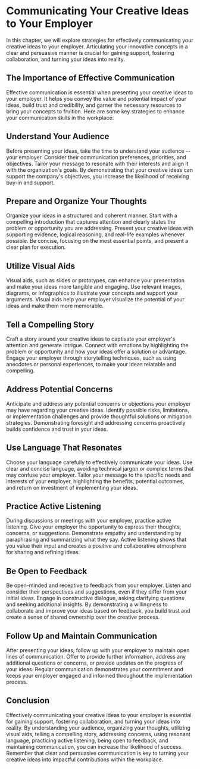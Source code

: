Communicating Your Creative Ideas to Your Employer
=============================================================

In this chapter, we will explore strategies for effectively communicating your creative ideas to your employer. Articulating your innovative concepts in a clear and persuasive manner is crucial for gaining support, fostering collaboration, and turning your ideas into reality.

The Importance of Effective Communication
-----------------------------------------

Effective communication is essential when presenting your creative ideas to your employer. It helps you convey the value and potential impact of your ideas, build trust and credibility, and garner the necessary resources to bring your concepts to fruition. Here are some key strategies to enhance your communication skills in the workplace:

Understand Your Audience
------------------------

Before presenting your ideas, take the time to understand your audience -- your employer. Consider their communication preferences, priorities, and objectives. Tailor your message to resonate with their interests and align it with the organization's goals. By demonstrating that your creative ideas can support the company's objectives, you increase the likelihood of receiving buy-in and support.

Prepare and Organize Your Thoughts
----------------------------------

Organize your ideas in a structured and coherent manner. Start with a compelling introduction that captures attention and clearly states the problem or opportunity you are addressing. Present your creative ideas with supporting evidence, logical reasoning, and real-life examples whenever possible. Be concise, focusing on the most essential points, and present a clear plan for execution.

Utilize Visual Aids
-------------------

Visual aids, such as slides or prototypes, can enhance your presentation and make your ideas more tangible and engaging. Use relevant images, diagrams, or infographics to illustrate your concepts and support your arguments. Visual aids help your employer visualize the potential of your ideas and make them more memorable.

Tell a Compelling Story
-----------------------

Craft a story around your creative ideas to captivate your employer's attention and generate intrigue. Connect with emotions by highlighting the problem or opportunity and how your ideas offer a solution or advantage. Engage your employer through storytelling techniques, such as using anecdotes or personal experiences, to make your ideas relatable and compelling.

Address Potential Concerns
--------------------------

Anticipate and address any potential concerns or objections your employer may have regarding your creative ideas. Identify possible risks, limitations, or implementation challenges and provide thoughtful solutions or mitigation strategies. Demonstrating foresight and addressing concerns proactively builds confidence and trust in your ideas.

Use Language That Resonates
---------------------------

Choose your language carefully to effectively communicate your ideas. Use clear and concise language, avoiding technical jargon or complex terms that may confuse your employer. Tailor your message to the specific needs and interests of your employer, highlighting the benefits, potential outcomes, and return on investment of implementing your ideas.

Practice Active Listening
-------------------------

During discussions or meetings with your employer, practice active listening. Give your employer the opportunity to express their thoughts, concerns, or suggestions. Demonstrate empathy and understanding by paraphrasing and summarizing what they say. Active listening shows that you value their input and creates a positive and collaborative atmosphere for sharing and refining ideas.

Be Open to Feedback
-------------------

Be open-minded and receptive to feedback from your employer. Listen and consider their perspectives and suggestions, even if they differ from your initial ideas. Engage in constructive dialogue, asking clarifying questions and seeking additional insights. By demonstrating a willingness to collaborate and improve your ideas based on feedback, you build trust and create a sense of shared ownership over the creative process.

Follow Up and Maintain Communication
------------------------------------

After presenting your ideas, follow up with your employer to maintain open lines of communication. Offer to provide further information, address any additional questions or concerns, or provide updates on the progress of your ideas. Regular communication demonstrates your commitment and keeps your employer engaged and informed throughout the implementation process.

Conclusion
----------

Effectively communicating your creative ideas to your employer is essential for gaining support, fostering collaboration, and turning your ideas into reality. By understanding your audience, organizing your thoughts, utilizing visual aids, telling a compelling story, addressing concerns, using resonant language, practicing active listening, being open to feedback, and maintaining communication, you can increase the likelihood of success. Remember that clear and persuasive communication is key to turning your creative ideas into impactful contributions within the workplace.
